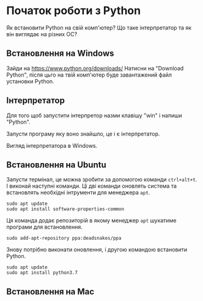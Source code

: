 # Початок роботи з Python
Як встановити Python на свій комп'ютер?
Що таке інтерпретатор та як він виглядає на різних ОС?

## Встановлення на Windows
Зайди на https://www.python.org/downloads/
Натисни на "Download Python", після цьго на твій комп'ютер буде завантажений файл установки Python.
## Інтерпретатор
Для того щоб запустити інтерпретор назми клавішу "win" і напиши "Python".

Запусти програму яку воно знайшло, це і є інтерпретатор.

Вигляд інтерпретатора в Windows.

## Встановлення на Ubuntu
Запусти термінал, це можна зробити за допомогою команди `ctrl+alt+t`.
І виконай наступні команди.
Ці дві команди оновлять система та встановлять необхідні інтрументи для менеджера `apt`.

```
sudo apt update
sudo apt install software-properties-common
```
Ця команда додає репозиторій в якому менеджер `apt` шукатиме програми для встановлення.
```
sudo add-apt-repository ppa:deadsnakes/ppa
```
Знову потрібно виконати оновлення, і другою командою встановити Python.
```
sudo apt update
sudo apt install python3.7
```
## Встановлення на Mac

